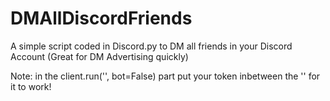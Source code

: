 # DMAllDiscordFriends
A simple script coded in Discord.py to DM all friends in your Discord Account (Great for DM Advertising quickly)

Note: in the client.run('', bot=False) part put your token inbetween the '' for it to work!
